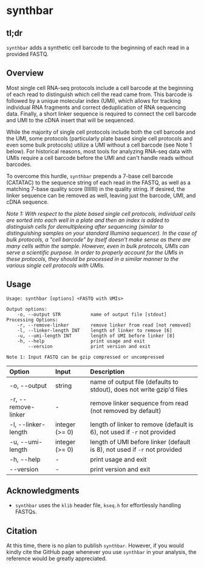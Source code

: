 # synthbar

## tl;dr

`synthbar` adds a synthetic cell barcode to the beginning of each read in a provided FASTQ.

## Overview

Most single cell RNA-seq protocols include a cell barcode at the beginning of each read to distinguish which cell the
read came from. This barcode is followed by a unique molecular index (UMI), which allows for tracking individual
RNA fragments and correct deduplication of RNA sequencing data. Finally, a short linker sequence is required to connect
the cell barcode and UMI to the cDNA insert that will be sequenced.

While the majority of single cell protocols include both the cell barcode and the UMI, some protocols (particularly
plate based single cell protocols and even some bulk protocols) utilize a UMI without a cell barcode (see Note 1 below).
For historical reasons, most tools for analyzing RNA-seq data with UMIs require a cell barcode before the UMI and can't
handle reads without barcodes.

To overcome this hurdle, `synthbar` prepends a 7-base cell barcode (CATATAC) to the sequence string of each read in the
FASTQ, as well as a matching 7-base quality score (IIIIIII) in the quality string. If desired, the linker sequence can
be removed as well, leaving just the barcode, UMI, and cDNA sequence.

_Note 1: With respect to the plate based single cell protocols, individual cells are sorted into each well in a plate and
then an index is added to distinguish cells for demultiplexing after sequencing (similar to distinguishing samples on
your standard Illumina sequencer). In the case of bulk protocols, a "cell barcode" by itself doesn't make sense as there
are many cells within the sample. However, even in bulk protocols, UMIs can serve a scientific purpose. In order to
properly account for the UMIs in these protocols, they should be processed in a similar manner to the various single
cell protocols with UMIs._

## Usage

```
Usage: synthbar [options] <FASTQ with UMIs>

Output options:
    -o, --output STR           name of output file [stdout]
Processing Options:
    -r, --remove-linker        remove linker from read [not removed]
    -l, --linker-length INT    length of linker to remove [6]
    -u, --umi-length INT       length of UMI before linker [8]
    -h, --help                 print usage and exit
        --version              print version and exit

Note 1: Input FASTQ can be gzip compressed or uncompressed
```

|       Option        |     Input      | Description |
|:--------------------|:---------------|:------------|
| -o, --output        | string         | name of output file (defaults to stdout), does not write gzip'd files     |
| -r, --remove-linker | -              | remove linker sequence from read (not removed by default)                 |
| -l, --linker-length | integer (>= 0) | length of linker to remove (default is 6), not used if `-r` not provided  |
| -u, --umi-length    | integer (>= 0) | length of UMI before linker (default is 8), not used if `-r` not provided |
| -h, --help          | -              | print usage and exit                                                      |
| --version           | -              | print version and exit                                                    |

## Acknowledgments

  - `synthbar` uses the `klib` header file, `kseq.h` for effortlessly handling FASTQs.

## Citation

At this time, there is no plan to publish `synthbar`. However, if you would kindly cite the GitHub page whenever you
use `synthbar` in your analysis, the reference would be greatly appreciated.
